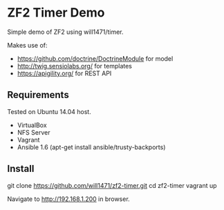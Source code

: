 ZF2 Timer Demo
==============

Simple demo of ZF2 using will1471/timer.

Makes use of:
- https://github.com/doctrine/DoctrineModule for model
- http://twig.sensiolabs.org/ for templates
- https://apigility.org/ for REST API

Requirements
------------

Tested on Ubuntu 14.04 host.

- VirtualBox
- NFS Server
- Vagrant
- Ansible 1.6 (apt-get install ansible/trusty-backports)


Install
-------

git clone https://github.com/will1471/zf2-timer.git
cd zf2-timer
vagrant up

Navigate to http://192.168.1.200  in browser.

